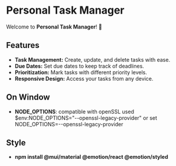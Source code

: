 # Personal Task Manager

Welcome to **Personal Task Manager**! 🎉

## Features

- **Task Management:** Create, update, and delete tasks with ease.
- **Due Dates:** Set due dates to keep track of deadlines.
- **Prioritization:** Mark tasks with different priority levels.
- **Responsive Design:** Access your tasks from any device.

## On Window

- **NODE_OPTIONS**: compatible with openSSL used $env:NODE_OPTIONS="--openssl-legacy-provider" or set NODE_OPTIONS=--openssl-legacy-provider

## Style

- **npm install @mui/material @emotion/react @emotion/styled**